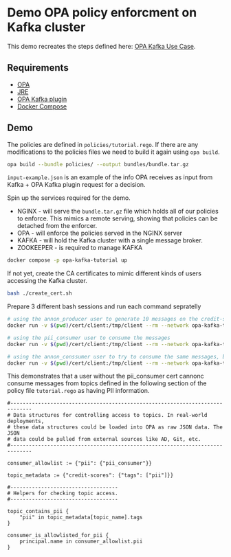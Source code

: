 # Demo OPA policy enforcment on Kafka cluster
This demo recreates the steps defined here: [OPA Kafka Use Case](https://www.openpolicyagent.org/docs/latest/kafka-authorization).  
## Requirements
- [OPA](https://www.openpolicyagent.org/docs/latest/#running-opa)
- [JRE](https://docs.oracle.com/goldengate/1212/gg-winux/GDRAD/java.htm#BGBFJHAB)
- [OPA Kafka plugin](https://github.com/StyraInc/opa-kafka-plugin)
- [Docker Compose](https://docs.docker.com/compose/)

## Demo
The policies are defined in `policies/tutorial.rego`. If there are any modifications to the policies files we need to build it again using `opa build`.
```bash
opa build --bundle policies/ --output bundles/bundle.tar.gz
```

`input-example.json` is an example of the info OPA receives as input from Kafka + OPA Kafka plugin request for a decision.

Spin up the services required for the demo.
- NGINX - will serve the `bundle.tar.gz` file which holds all of our policies to enforce. This mimics a remote serving, showing that policies can be detached from the enforcer.
- OPA - will enforce the policies served in the NGINX server
- KAFKA - will hold the Kafka cluster with a single message broker.
- ZOOKEEPER - is required to manage KAFKA
```bash
docker compose -p opa-kafka-tutorial up
```
If not yet, create the CA certificates to mimic different kinds of users accessing the Kafka cluster.
```bash
bash ./create_cert.sh
```
Prepare 3 different bash sessions and run each command sepratelly

```bash
# using the annon_producer user to generate 10 messages on the credit-scores topic
docker run -v $(pwd)/cert/client:/tmp/client --rm --network opa-kafka-tutorial_default confluentinc/cp-kafka:6.2.1 bash -c 'for i in {1..10}; do echo "{\"user\": \"ricardo\", \"score\": $i}"; done | kafka-console-producer --topic credit-scores --broker-list broker:9093 --producer.config /tmp/client/anon_producer.properties'
```

```bash
# using the pii_consumer user to consume the messages
docker run -v $(pwd)/cert/client:/tmp/client --rm --network opa-kafka-tutorial_default confluentinc/cp-kafka:6.2.1 kafka-console-consumer --bootstrap-server broker:9093 --topic credit-scores --from-beginning --consumer.config /tmp/client/pii_consumer.properties
```

```bash
# using the annon_conssumer user to try to consume the same messages, but gets blocked by OPA
docker run -v $(pwd)/cert/client:/tmp/client --rm --network opa-kafka-tutorial_default confluentinc/cp-kafka:6.2.1 kafka-console-consumer --bootstrap-server broker:9093 --topic credit-scores --from-beginning --consumer.config /tmp/client/anon_consumer.properties
```

This demonstrates that a user without the pii_consumer cert cannonc consume messages from topics defined in the following section of the policy file `tutorial.rego` as having PII information.
```
#-----------------------------------------------------------------------------
# Data structures for controlling access to topics. In real-world deployments,
# these data structures could be loaded into OPA as raw JSON data. The JSON
# data could be pulled from external sources like AD, Git, etc.
#-----------------------------------------------------------------------------

consumer_allowlist := {"pii": {"pii_consumer"}}

topic_metadata := {"credit-scores": {"tags": ["pii"]}}

#-----------------------------------
# Helpers for checking topic access.
#-----------------------------------

topic_contains_pii {
	"pii" in topic_metadata[topic_name].tags
}

consumer_is_allowlisted_for_pii {
	principal.name in consumer_allowlist.pii
}
```